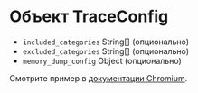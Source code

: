 # Объект TraceConfig

* `included_categories` String[] (опционально)
* `excluded_categories` String[] (опционально)
* `memory_dump_config` Object (опционально)

Смотрите пример в [документации Chromium](https://chromium.googlesource.com/chromium/src/+/master/docs/memory-infra/memory_infra_startup_tracing.md#the-advanced-way).